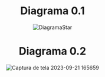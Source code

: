 <div align="center">

  <h1>Diagrama 0.1</h1>

![DiagramaStar](https://github.com/Cam1ss/Projeto_Pet_Virtual/assets/125037138/51be0364-6f71-4a8c-a7a8-a23c9827300a)

   <h1>Diagrama 0.2</h1>

![Captura de tela 2023-09-21 165659](https://github.com/Cam1ss/Projeto_Pet_Virtual/assets/125037138/a7840116-4728-4b1a-a3ae-5108c569ba42)
</div>
